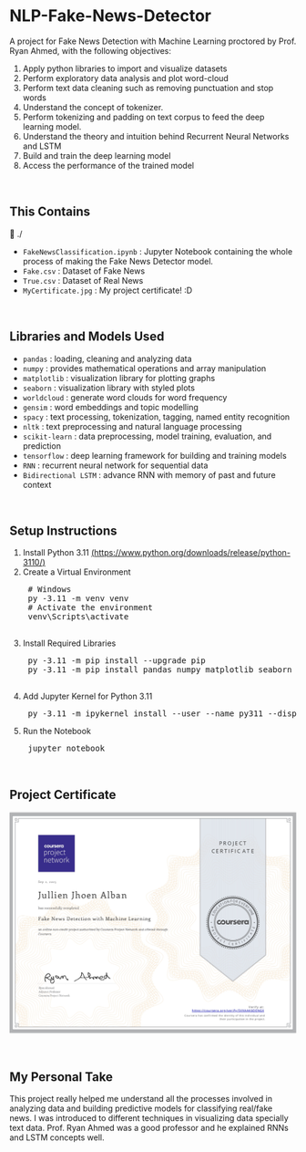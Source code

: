 # NLP-Fake-News-Detector
A project for Fake News Detection with Machine Learning proctored by Prof. Ryan Ahmed, with the following objectives:

1. Apply python libraries to import and visualize datasets
2. Perform exploratory data analysis and plot word-cloud
3. Perform text data cleaning such as removing punctuation and stop words
4. Understand the concept of tokenizer.
5. Perform tokenizing and padding on text corpus to feed the deep learning model.
6. Understand the theory and intuition behind Recurrent Neural Networks and LSTM
7. Build and train the deep learning model
8. Access the performance of the trained model
<br>

## This Contains
📁 ./ <br>
- `FakeNewsClassification.ipynb` : Jupyter Notebook containing the whole process of making the Fake News Detector model.
- `Fake.csv` : Dataset of Fake News
- `True.csv` : Dataset of Real News
- `MyCertificate.jpg` : My project certificate! :D

<br>

## Libraries and Models Used
- `pandas` : loading, cleaning and analyzing data
- `numpy` : provides mathematical operations and array manipulation
- `matplotlib` : visualization library for plotting graphs
- `seaborn` : visualization library with styled plots
- `worldcloud` : generate word clouds for word frequency
- `gensim` : word embeddings and topic modelling
- `spacy` : text processing, tokenization, tagging, named entity recognition
- `nltk` : text preprocessing and natural language processing
- `scikit-learn` : data preprocessing, model training, evaluation, and prediction
- `tensorflow` : deep learning framework for building and training models
- `RNN` : recurrent neural network for sequential data
- `Bidirectional LSTM` : advance RNN with memory of past and future context 

<br>

## Setup Instructions
1. Install Python 3.11
   [(https://www.python.org/downloads/release/python-3110/)](https://www.python.org/downloads/release/python-3110/)
2. Create a Virtual Environment
    <pre>
    # Windows
    py -3.11 -m venv venv
    # Activate the environment
    venv\Scripts\activate
    </pre>
3. Install Required Libraries
    <pre>
    py -3.11 -m pip install --upgrade pip
    py -3.11 -m pip install pandas numpy matplotlib seaborn wordcloud gensim nltk tensorflow==2.15 spacy
    </pre>
4. Add Jupyter Kernel for Python 3.11
   <pre>
    py -3.11 -m ipykernel install --user --name py311 --display-name "Python 3.11"
   </pre>
5. Run the Notebook
    <pre>
    jupyter notebook
   </pre>
<br>

## Project Certificate
![alt text](MyCertificate.jpg)

<br>

## My Personal Take 
This project really helped me understand all the processes involved in analyzing data and building predictive models for classifying real/fake news. I was introduced to different techniques in visualizing data specially text data. Prof. Ryan Ahmed was a good professor and he explained RNNs and LSTM concepts well.

